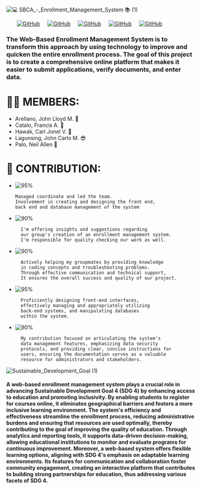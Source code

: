 ![💻 SBCA_-_Enrollment_Management_System 📚 (1)](https://github.com/Catalo21/sbcaEMS/assets/96164347/db18c2c7-93c8-4862-95b2-09250a89abc5)

&nbsp; &nbsp; &nbsp; &nbsp;[![GitHub](https://img.shields.io/badge/GitHub-jlarellano05-black?style=flat&logo=github)](https://github.com/jlarellano05) &nbsp; &nbsp; [![GitHub](https://img.shields.io/badge/GitHub-Catalo21-black?style=flat&logo=github)](https://github.com/Catalo21) &nbsp; &nbsp; [![GitHub](https://img.shields.io/badge/GitHub-crljnl-black?style=flat&logo=github)](https://github.com/crljnl) &nbsp; &nbsp; [![GitHub](https://img.shields.io/badge/GitHub-JohnCarloLagunsing-black?style=flat&logo=github)](https://github.com/JohnCarloLagunsing) &nbsp; &nbsp; [![GitHub](https://img.shields.io/badge/GitHub-NeilAllenn-black?style=flat&logo=github)](https://github.com/NeilAllenn)

### The Web-Based Enrollment Management System is to transform this approach by using technology to improve and quicken the entire enrollment process. The goal of this project is to create a comprehensive online platform that makes it easier to submit applications, verify documents, and enter data.

# 🙋‍♂️ MEMBERS: 
- Arellano, John Lloyd M. 🥵   
- Catalo, Francis A. 🤤
- Hawak, Carl Jonel V. 🤑        
- Lagunsing, John Carlo M. 😎
- Palo, Neil Allen 🤪
  

# 🤝 CONTRIBUTION: 
  - ![95%](https://progress-bar.dev/95?title=Arellano)

        Managed coordinate and led the team.
        Involvement in creating and designing the front end,
        back end and database management of the system  
- ![90%](https://progress-bar.dev/90?title=Catalo)

        I'm offering insights and suggestions regarding
        our group's creation of an enrollment management system.
        I'm responsible for quality checking our work as well.
- ![90%](https://progress-bar.dev/90?title=Hawak)

        Actively helping my groupmates by providing knowledge
        in coding concepts and troubleshooting problems.
        Through effective communication and technical support,
        It ensures the overall success and quality of our project.
- ![95%](https://progress-bar.dev/95?title=Lagunsing)

        Proficiently designing front-end interfaces,
        effectively managing and appropriately utilizing
        back-end systems, and manipulating databases
        within the system.
- ![90%](https://progress-bar.dev/90?title=Palo)

        My contribution focused on articulating the system's
        data management features, emphasizing data security
        protocols, and providing clear, concise instructions for
        users, ensuring the documentation serves as a valuable
        resource for administrators and stakeholders.

![Sustainable_Development_Goal (1)](https://github.com/Catalo21/sbcaEMS/assets/96164347/8177b3f3-ac65-4ab1-8cac-ae630a83dc35)

#### A web-based enrollment management system plays a crucial role in advancing Sustainable Development Goal 4 (SDG 4) by enhancing access to education and promoting inclusivity. By enabling students to register for courses online, it eliminates geographical barriers and fosters a more inclusive learning environment. The system's efficiency and effectiveness streamline the enrollment process, reducing administrative burdens and ensuring that resources are used optimally, thereby contributing to the goal of improving the quality of education. Through analytics and reporting tools, it supports data-driven decision-making, allowing educational institutions to monitor and evaluate programs for continuous improvement. Moreover, a web-based system offers flexible learning options, aligning with SDG 4's emphasis on adaptable learning environments. Its features for communication and collaboration foster community engagement, creating an interactive platform that contributes to building strong partnerships for education, thus addressing various facets of SDG 4.



